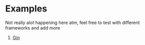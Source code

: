 # Examples

Not really alot happening here atm, feel free to test with different frameworks and add more

1. [Gin](./gin/)
